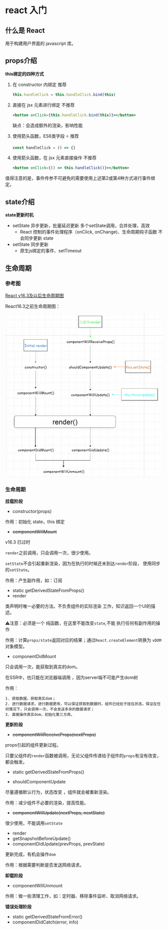 #  react 入门

## 什么是 React

用于构建用户界面的 javascript 库。

## props介绍

**this绑定的四种方式**

1. 在 constructor 内绑定  推荐

   ```jsx
   this.handleClick = this.handleClick.bind(this)
   ```

2. 直接在 jsx 元素进行绑定  不推荐

   ```jsx
   <button onClick={this.handleClick.bind(this)}></button>
   ```

   缺点：会造成额外的渲染，影响性能

3. 使用箭头函数，ES6类字段  :star: 推荐 

   ```jsx
   const handleClick = () => {}
   ```

4. 使用箭头函数，在 jsx 元素直接操作  不推荐

   ```jsx
   <button onClick={() => this.handleClick()}></button>
   ```

值得注意的是，事件传参不可避免的需要使用上述第2或第4种方式进行事件绑定。

## state介绍

**state更新时机**

- setState 异步更新，批量延迟更新 多个setState调用，合并处理，高效
  - React 控制的事件处理程序（onClick, onChange)、生命周期钩子函数 不会同步更新 state
- setState 同步更新
  - 原生js绑定的事件、setTimeout

## 生命周期

### 参考图

[React v16.3及以后生命周期图](https://projects.wojtekmaj.pl/react-lifecycle-methods-diagram/)

React16.3之前生命周期图：

![React16.3之前生命周期图](./images/image-20210121182606642.png)

### 生命周期

**挂载阶段**

- constructor(props)

作用：初始化 state，this 绑定

- ~~componentWillMount~~

v16.3 已过时

`render`之前调用，只会调用一次，很少使用。

`setState`不会引起重新渲染，因为在执行的时候还未到达`render`阶段， 使用同步的`setState`。

作用：产生副作用，如：订阅

- static getDerivedStateFromProps()
- render

类声明时唯一必要的方法。不负责组件的实际渲染 工作，知识返回一个UI的描述。

⚠️注意：必须是一个 纯函数，在这里不能改变`state`,不能 执行任何有副作用的操作

作用：计算`props/state`返回对应的结果；通过`React.createElement`转换为 `vDOM`对象模型。

- componentDidMount

只会调用一次，能获取到真实的dom。

在SSR中，也只能在浏览器端调用 ，因为server端不可能产生dom树

作用：

	1. 获取数据，获取真实dom；
	2. 进行数据请求，进行数据更改，可以保证获取到数据时，组件已经处于挂在状态。保证在任何情况下，只会调用一次，不会发送多余的数据请求；
	3. 直接操作真实dom，初始化第三方库。

**更新阶段**

- ~~componentWillReceiveProps(nextProps)~~

props引起的组件更新过程。

只要父组件的`render`函数被调用，无论父组件传递给子组件的`props`有没有改变，都会触发。 

- static getDerivedStateFromProps()

- shouldComponentUpdate

尽量遵循默认行为，状态改变 ，组件就会被重新渲染。

作用：减少组件不必要的渲染，提高性能。

- ~~componentWillUpdate(nextProps, nextState)~~

很少使用，不能调用`setState`

- render
- getSnapshotBeforeUpdate()
- componentDidUpdate(prevProps, prevState)

更新完成，有机会操作`dom`

作用：根据需要判断是否发送网络请求。

**卸载阶段**

- componentWillUnmount

作用：做一些清理工作，如：定时器、移除事件监听、取消网络请求。

**错误处理阶段**

- static getDerivedStateFromError()
- componentDidCatch(error, info)